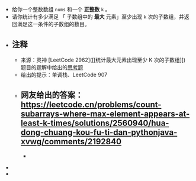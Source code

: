 - 给你一个整数数组 `nums` 和一个 **正整数** `k` 。
- 请你统计有多少满足 「 子数组中的 **最大** 元素」至少出现 `k` 次的子数组，并返回满足这一条件的子数组的数目。
- ## 注释
	- 来源：灵神 [LeetCode 2962]([[统计最大元素出现至少 K 次的子数组]]) 题目的题解中给出的[思考题](https://leetcode.cn/problems/count-subarrays-where-max-element-appears-at-least-k-times/solutions/2560940/hua-dong-chuang-kou-fu-ti-dan-pythonjava-xvwg/comments/2192840/)
	- 给出的提示：单调栈、LeetCode 907
	- 网友给出的答案： https://leetcode.cn/problems/count-subarrays-where-max-element-appears-at-least-k-times/solutions/2560940/hua-dong-chuang-kou-fu-ti-dan-pythonjava-xvwg/comments/2192840
		-
		- ```java
		  ```
-
-